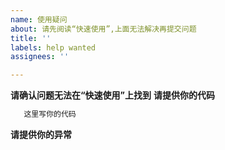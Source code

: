 ```yaml
---
name: 使用疑问
about: 请先阅读“快速使用”,上面无法解决再提交问题
title: ''
labels: help wanted
assignees: ''

---
```


**请确认问题无法在“快速使用”上找到**
**请提供你的代码**
```java
   这里写你的代码
```
**请提供你的异常**
